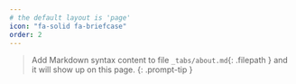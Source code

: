 ```yaml
---
# the default layout is 'page'
icon: "fa-solid fa-briefcase"
order: 2
---
```


> Add Markdown syntax content to file `_tabs/about.md`{: .filepath } and it will show up on this page.
{: .prompt-tip }
